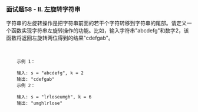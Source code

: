 ### 面试题58 - II. 左旋转字符串


字符串的左旋转操作是把字符串前面的若干个字符转移到字符串的尾部。请定义一个函数实现字符串左旋转操作的功能。比如，输入字符串"abcdefg"和数字2，该函数将返回左旋转两位得到的结果"cdefgab"。

 
```
    示例 1：
    
    输入: s = "abcdefg", k = 2
    输出: "cdefgab"
    示例 2：
    
    输入: s = "lrloseumgh", k = 6
    输出: "umghlrlose"

```